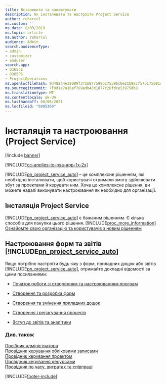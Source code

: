 ```yaml
---
title: Встановити та налаштувати
description: Як інсталювати та настроїти Project Service
author: ruhercul
ms.custom: ''
ms.date: 8/03/2018
ms.topic: article
ms.author: ruhercul
audience: Admin
search.audienceType:
- admin
- customizer
- enduser
search.app:
- D365CE
- D365PS
- ProjectOperations
ms.openlocfilehash: 9d482a4e38009f371b877599bc7559bc0e21b9acf57b175081c8618236163585
ms.sourcegitcommit: 7f8d1e7a16af769adb43d1877c28fdce53975db8
ms.translationtype: MT
ms.contentlocale: uk-UA
ms.lasthandoff: 08/06/2021
ms.locfileid: "6985369"
---
```

# <a name="install-and-customize-project-service"></a>Інсталяція та настроювання (Project Service)

[!include [banner](../includes/psa-now-project-operations.md)]

[!INCLUDE[cc-applies-to-psa-app-1x-2x](../includes/cc-applies-to-psa-app-1x-2x.md)]

[!INCLUDE[pn_project_service_auto](../includes/pn-project-service-auto.md)] – це комплексне рішенням, які необхідно інсталювати, щоб користувачі отримали змогу здійснювати збут за проектами й керувати ним. Хоча це комплексне рішення, ви можете надалі виконувати настроювання як необхідно для організації.  
<!-- TODO: I expect to find the information on how to get and install this here. Please find that and add it here. Same for Project Service.--> 
  
## <a name="install-project-service"></a>Інсталяція Project Service  
 [!INCLUDE[pn_project_service_auto](../includes/pn-project-service-auto.md)] є бажаним рішенням. Є кілька способів для покупки цього рішення. [!INCLUDE[proc_more_information](../includes/proc-more-information.md)] [Ознайомте свою організацію та користувачів з новим рішенням](/dynamics365/customerengagement/on-premises/admin/onboard-your-organization-and-users-to-dynamics-365-online)  
  
## <a name="customize-pn_project_service_auto-forms-and-reports"></a>Настроювання форм та звітів [!INCLUDE[pn_project_service_auto](../includes/pn-project-service-auto.md)]  
 Якщо потрібно настроїти будь-яку з форм, приладних дощок або звітів [!INCLUDE[pn_project_service_auto](../includes/pn-project-service-auto.md)], отримайте докладні відомості за цими посиланнями:  
  
- [Початок роботи зі створенням та настроюванням програм](/dynamics365/customerengagement/on-premises/customize/getting-started-customization)  
  
- [Створення та розробка форм](/dynamics365/customerengagement/on-premises/customize/create-design-forms)  
  
- [Створення та змінення приладних дощок](/dynamics365/customerengagement/on-premises/customize/create-edit-dashboards)  
  
- [Створення і редагування процесів](/dynamics365/customerengagement/on-premises/customize/guide-staff-through-common-tasks-processes)  
  
- [Вступ до звітів та аналітики](/dynamics365/customerengagement/on-premises/analytics/reporting-analytics-with-dynamics-365)  
  
### <a name="see-also"></a>Див. також  
 [Посібник адміністратора](../psa/admin-guide.md)   
 [Провідник керування обліковими записами](../psa/account-manager-guide.md)   
 [Провідник керування проектом](../psa/project-manager-guide.md)   
 [Провідник керування ресурсами](../psa/resource-manager-guide.md)   
 [Провідник по часу, витратах та співпраці](../psa/time-expense-collaboration-guide.md)


[!INCLUDE[footer-include](../includes/footer-banner.md)]